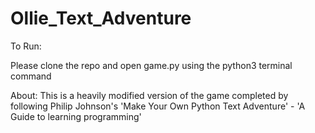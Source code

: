 # Ollie_Text_Adventure

To Run:

Please clone the repo and open game.py using the python3 terminal command

About: 
This is a heavily modified version of the game completed by following Philip Johnson's 'Make Your Own Python Text Adventure' - 'A Guide to learning programming'


